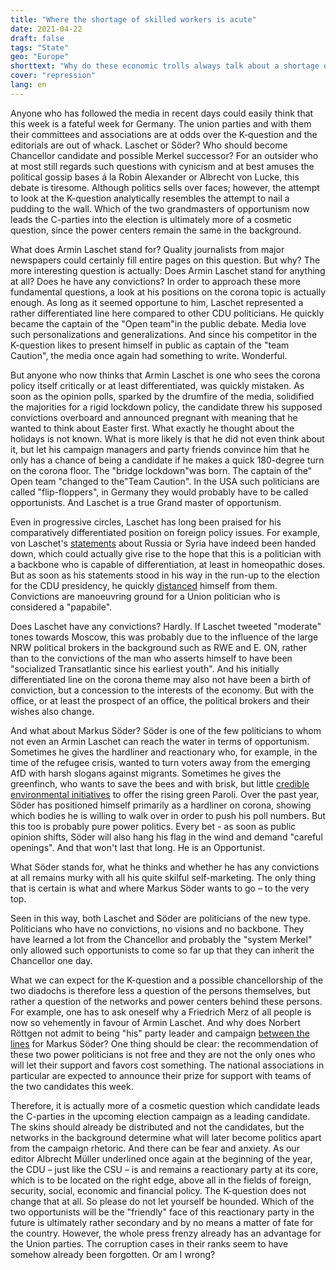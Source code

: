 ```yaml
---
title: "Where the shortage of skilled workers is acute"
date: 2021-04-22
draft: false
tags: "State"
geo: "Europe"
shorttext: "Why do these economic trolls always talk about a shortage of skilled workers and always forget to include trolls in politics."
cover: "repression"
lang: en
---
```


Anyone who has followed the media in recent days could easily think that this week is a fateful week for Germany. The union parties and with them their committees and associations are at odds over the K-question and the editorials are out of whack. Laschet or Söder? Who should become Chancellor candidate and possible Merkel successor? For an outsider who at most still regards such questions with cynicism and at best amuses the political gossip bases á la Robin Alexander or Albrecht von Lucke, this debate is tiresome. Although politics sells over faces; however, the attempt to look at the K-question analytically resembles the attempt to nail a pudding to the wall. Which of the two grandmasters of opportunism now leads the C-parties into the election is ultimately more of a cosmetic question, since the power centers remain the same in the background.

What does Armin Laschet stand for? Quality journalists from major newspapers could certainly fill entire pages on this question. But why? The more interesting question is actually: Does Armin Laschet stand for anything at all? Does he have any convictions? In order to approach these more fundamental questions, a look at his positions on the corona topic is actually enough. As long as it seemed opportune to him, Laschet represented a rather differentiated line here compared to other CDU politicians. He quickly became the captain of the "Open team"in the public debate. Media love such personalizations and generalizations. And since his competitor in the K-question likes to present himself in public as captain of the "team Caution", the media once again had something to write. Wonderful.

But anyone who now thinks that Armin Laschet is one who sees the corona policy itself critically or at least differentiated, was quickly mistaken. As soon as the opinion polls, sparked by the drumfire of the media, solidified the majorities for a rigid lockdown policy, the candidate threw his supposed convictions overboard and announced pregnant with meaning that he wanted to think about Easter first. What exactly he thought about the holidays is not known. What is more likely is that he did not even think about it, but let his campaign managers and party friends convince him that he only has a chance of being a candidate if he makes a quick 180-degree turn on the corona floor. The "bridge lockdown"was born. The captain of the" Open team "changed to the"Team Caution". In the USA such politicians are called "flip-floppers", in Germany they would probably have to be called opportunists. And Laschet is a true Grand master of opportunism.

Even in progressive circles, Laschet has long been praised for his comparatively differentiated position on foreign policy issues. For example, von Laschet's [statements](https://www.tagesspiegel.de/politik/unklare-kante-armin-laschets-irritierende-aussenpolitische-positionen/26828462.html "Armin Laschets irritierende außenpolitische Positionen") about Russia or Syria have indeed been handed down, which could actually give rise to the hope that this is a politician with a backbone who is capable of differentiation, at least in homeopathic doses. But as soon as his statements stood in his way in the run-up to the election for the CDU presidency, he quickly [distanced](https://www.faz.net/aktuell/politik/inland/kritik-an-aussenpolitik-laschets-verstaendnis-fuer-russland-17152764.html "Laschets Ruf als Russlandverstehe") himself from them. Convictions are manoeuvring ground for a Union politician who is considered a "papabile".

Does Laschet have any convictions? Hardly. If Laschet tweeted "moderate" tones towards Moscow, this was probably due to the influence of the large NRW political brokers in the background such as RWE and E. ON, rather than to the convictions of the man who asserts himself to have been "socialized Transatlantic since his earliest youth". And his initially differentiated line on the corona theme may also not have been a birth of conviction, but a concession to the interests of the economy. But with the office, or at least the prospect of an office, the political brokers and their wishes also change.

And what about Markus Söder? Söder is one of the few politicians to whom not even an Armin Laschet can reach the water in terms of opportunism. Sometimes he gives the hardliner and reactionary who, for example, in the time of the refugee crisis, wanted to turn voters away from the emerging AfD with harsh slogans against migrants. Sometimes he gives the greenfinch, who wants to save the bees and with brisk, but little [credible environmental initiatives](https://www.zeit.de/politik/deutschland/2019-07/umweltschutz-markus-soeder-csu-cdu?utm_referrer=https%3A%2F%2Fwww.nachdenkseiten.de%2F "Von Söder lernen") to offer the rising green Paroli. Over the past year, Söder has positioned himself primarily as a hardliner on corona, showing which bodies he is willing to walk over in order to push his poll numbers. But this too is probably pure power politics. Every bet - as soon as public opinion shifts, Söder will also hang his flag in the wind and demand "careful openings". And that won't last that long. He is an Opportunist.

What Söder stands for, what he thinks and whether he has any convictions at all remains murky with all his quite skilful self-marketing. The only thing that is certain is what and where Markus Söder wants to go – to the very top.

Seen in this way, both Laschet and Söder are politicians of the new type. Politicians who have no convictions, no visions and no backbone. They have learned a lot from the Chancellor and probably the "system Merkel" only allowed such opportunists to come so far up that they can inherit the Chancellor one day.

What we can expect for the K-question and a possible chancellorship of the two diadochs is therefore less a question of the persons themselves, but rather a question of the networks and power centers behind these persons. For example, one has to ask oneself why a Friedrich Merz of all people is now so vehemently in favour of Armin Laschet. And why does Norbert Röttgen not admit to being "his" party leader and campaign [between the lines](https://www.spiegel.de/politik/deutschland/reaktionen-auf-k-debatte-der-union-laut-roettgen-geht-es-allein-um-den-wahlsieg-der-union-a-add6bc2c-e338-4870-8644-f8c484bf0c4a "Es geht allein um den Wahlsieg der Union") for Markus Söder? One thing should be clear: the recommendation of these two power politicians is not free and they are not the only ones who will let their support and favors cost something. The national associations in particular are expected to announce their prize for support with teams of the two candidates this week.

Therefore, it is actually more of a cosmetic question which candidate leads the C-parties in the upcoming election campaign as a leading candidate. The skins should already be distributed and not the candidates, but the networks in the background determine what will later become politics apart from the campaign rhetoric. And there can be fear and anxiety. As our editor Albrecht Müller underlined once again at the beginning of the year, the CDU – just like the CSU – is and remains a reactionary party at its core, which is to be located on the right edge, above all in the fields of foreign, security, social, economic and financial policy. The K-question does not change that at all. So please do not let yourself be hounded. Which of the two opportunists will be the "friendly" face of this reactionary party in the future is ultimately rather secondary and by no means a matter of fate for the country. However, the whole press frenzy already has an advantage for the Union parties. The corruption cases in their ranks seem to have somehow already been forgotten. Or am I wrong?
